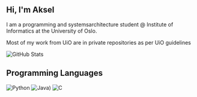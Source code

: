 ## Hi, I'm Aksel
I am a programming and systemsarchitecture student @ Institute of Informatics
at the University of Oslo. 

Most of my work from UiO are in private repositories as per UiO guidelines

![GitHub Stats](https://github-readme-stats.vercel.app/api?username=aksel-os&theme=blue-green&show_icons=true&hide_border=true&count_private=true)

## Programming Languages
![Python](https://img.shields.io/badge/python-3670A0?style=for-the-badge&logo=python&logoColor=ffdd54)
![Java](https://img.shields.io/badge/java-%23ED8B00.svg?style=for-the-badge&logo=openjdk&logoColor=white))
![C](https://img.shields.io/badge/c-%2300599C.svg?style=for-the-badge&logo=c&logoColor=white)
